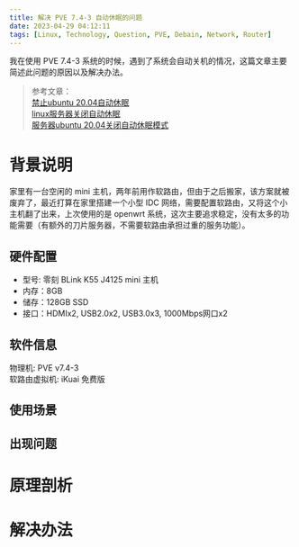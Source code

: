 ```yaml
---
title: 解决 PVE 7.4-3 自动休眠的问题
date: 2023-04-29 04:12:11
tags: [Linux, Technology, Question, PVE, Debain, Network, Router]
---
```


我在使用 PVE 7.4-3 系统的时候，遇到了系统会自动关机的情况，这篇文章主要简述此问题的原因以及解决办法。

<!-- more -->

> 参考文章：  
> [禁止ubuntu 20.04自动休眠](https://zhuanlan.zhihu.com/p/415661679)  
> [linux服务器关闭自动休眠](https://blog.csdn.net/weixin_45396372/article/details/122432102)  
> [服务器ubuntu 20.04关闭自动休眠模式](https://blog.csdn.net/ciel_yu/article/details/117130048)  

# 背景说明

家里有一台空闲的 mini 主机，两年前用作软路由，但由于之后搬家，该方案就被废弃了，最近打算在家里搭建一个小型 IDC 网络，需要配置软路由，又将这个小主机翻了出来，上次使用的是 openwrt 系统，这次主要追求稳定，没有太多的功能需要（有额外的刀片服务器，不需要软路由承担过重的服务功能）。

## 硬件配置

- 型号: 零刻 BLink K55 J4125 mini 主机
- 内存：8GB
- 储存：128GB SSD
- 接口：HDMIx2, USB2.0x2, USB3.0x3, 1000Mbps网口x2
## 软件信息

物理机: PVE v7.4-3  
软路由虚拟机: iKuai 免费版

## 使用场景

## 出现问题

# 原理剖析

# 解决办法